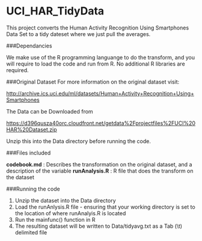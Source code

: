 UCI_HAR_TidyData
================

This project converts the Human Activity Recognition Using Smartphones Data Set to a tidy dateset where we just pull the averages.

###Dependancies

We make use of the R programming languange to do the transform, and you will require to load the code and run from R. No additional R libraries are required.


###Original Dataset
For more information on the original dataset visit:

http://archive.ics.uci.edu/ml/datasets/Human+Activity+Recognition+Using+Smartphones

The Data can be Downloaded from 

https://d396qusza40orc.cloudfront.net/getdata%2Fprojectfiles%2FUCI%20HAR%20Dataset.zip

Unzip this into the Data directory before running the code.

###Files included

**codebook.md** : Describes the transformation on the original dataset, and a description of the
variable
**runAnalysis.R** : R file that does the transform on the dataset

###Running the code

1. Unzip the dataset into the Data directory
2. Load the runAnlysis.R file - ensuring that your working directory is set to the location of
where runAnalyis.R is located
3. Run the mainfunc() function in R
4. The resulting dataset will be written to Data/tidyavg.txt as a Tab (\t) delimited file



